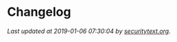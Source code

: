 # Changelog

_Last updated at 2019-01-06 07:30:04 by [securitytext.org](https://securitytext.org)._
